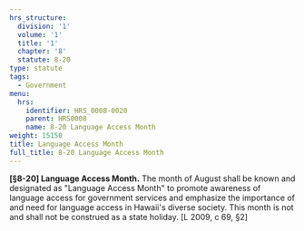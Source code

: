 ```yaml
---
hrs_structure:
  division: '1'
  volume: '1'
  title: '1'
  chapter: '8'
  statute: 8-20
type: statute
tags:
  - Government
menu:
  hrs:
    identifier: HRS_0008-0020
    parent: HRS0008
    name: 8-20 Language Access Month
weight: 15150
title: Language Access Month
full_title: 8-20 Language Access Month
---
```

**[§8-20] Language Access Month.** The month of August shall be known and designated as "Language Access Month" to promote awareness of language access for government services and emphasize the importance of and need for language access in Hawaii's diverse society. This month is not and shall not be construed as a state holiday. [L 2009, c 69, §2]